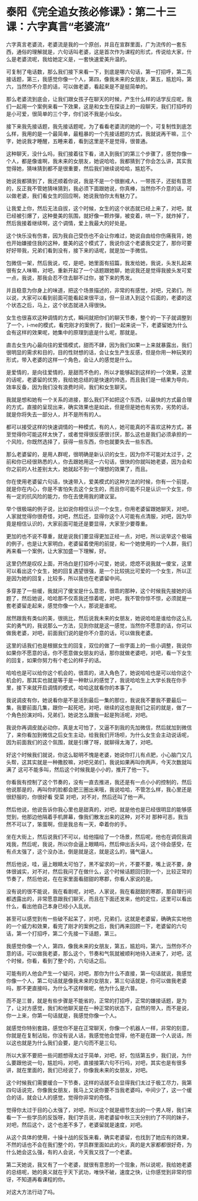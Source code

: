 # 泰阳《完全追女孩必修课》：第二十三课：六字真言“老婆流”

六字真言老婆流，老婆流是我的一个原创，并且在宣群里面，广为流传的一套东西，通俗的理解就是，六句话叫老婆，这是首次作为课程的形式，传说给大家，什么是老婆流呢，我给她定义是，一套快速爱美升温的。

可复制了电话数，那么我们接下来看一下，到底是哪六句话，第一打招呼，第二先接话题，第三，我感觉你像一个人，第四，像我未来的女朋友，第五，尴尬吗，第六，当然你不介意的话，可以做老婆，看起来是不是挺简单的。

那么老婆流到底会，让我们跟女孩子在聊天的时候，产生什么样的话学反应呢，我们一起用一个案例来看一下效果，这是和女生在探谈上的一段聊天，我们打招呼的是小可爱，很简单的三个字，你们说不我是小仙女。

接下来我先接话题，我先接话题呢，为了看看老婆流的她的一个，可复制性到底怎么样，我用的是一个最简单，最粗暴的一个先接话题的方式，我就说再干嘛，三个字，她说我才睡醒，五睡来着，看到这里是不是觉得，很普通。

这种聊天，没什么吗，我们接着往下看，进入到我们的第三个步骤了，感觉你像一个人，都是像谁啊，我未来的女朋友，她说哈哈，我都猜到了你会怎么讲，其实我觉得她，猜味猜到都不是很重要，然后我们继续说哈哈，尴尬不。

她说我都猜到了，我还顺着你说，我是不是一个很删戒人，一带孩子，还挺有意思的，反正我不管她猜味猜到，我必须下面跟她说，你真棒，当然你不介意的话，可以做老婆，我们看女生的回应啊，她说我怕你太有魅力了。

让我爱上你，然后无法自拔，这个时候，女生的这个状态就已经上来了，对吧，就已经被引爆了，这种曼美的氛围，就好像一颗炸彈，被变着，哄一下，就炸掉了，然后我接着继续啊，这个调情，爱上我最大的好处是。

这个快乐没有伤害，因为我自己受伤也不会让你难过，她说自由给你伤痛我背，她也开始嫌接住我的这种，曼美的这个模式了，我说你这个老婆我交定了，那你可要好好带我，兄弟们看到没有，接下来的话呢，就是加一手微信。

包微信一架，然后我说，哎，是吧，她里面有招篇，我发给她，我说，头发扎起来很有女人味嘛，对吧，重新开起了一个话题跟她聊，她说我还是觉得我披头发可爱一点，我说，那我会忍不住去聊不过你，披下来的秀发。

并且稳意为你身上的味道，把这个场景描述的，非常的有感觉，对吧，兄弟们，所以说，大家可以看到前面可能看起来很平淡，但一旦进入到这个后面的，老婆的这个状态之后，马上，这个状态就进入得很快。

女生也很喜欢这种调情的方式，瞬间就把你们的聊天节奏，整个的一下子就调整到了一个，i-me的模式，看完刚才的案例了，我们一起来说一下，老婆留她为什么会有这样的效果呢，她集中的原理到底是什么呢，那就是。

直击女生内心最向往的爱情模式，甜而不肆，因为我们如果一上来就暴露出，我们很明显的需求和目的，目的性财想的话，会让女生产生反感，但是你用一种玩笑的形式，带入老婆的这样一个角色，会让人的感觉是什么。

是爱情的，是向往爱情的，是甜而不色的，所以才能够起到这样的一个效果，这里的话呢，老婆留的优势，我给她总结的是快速的帅选，而且我们是一结果为导向，效率反备，因为我们没有浪费时间，我们和女生聊天。

我就是想和她有一个关系的进接，那么我们不如把这个东西，以最快的方式最合理的方式，直接的呈现出来，确实效果也是如此，但是但是她也有劣势，劣势的话，就是你将失去一部分人，并不是所有的人。

都可以接受这样的快速调情的一种模式，有的人，她可能真的不喜欢这种方式，甚至觉得你可能这样太快了，或者觉得很反感很讨厌，那么这也是我们必须承担的一个风险，你既然选择了，获得一些东西，你也就要失去一些东西。

那么老婆留的，是用人群呢，很明确是新认识的女生，因为你不可能对太过于，之前和你已经很熟悉的人，你去跟她用这一六句话，很快的你就叫她老婆，因为会和你之前的人社差别太大，她就起不到一个理想的效果了，而且。

你在使用老婆留六句话，快速带入，爱美模式的这种方法的时候，你有一个前提，就是你在内心，你是不害怕失去这个女生的，而且你可能不只是认识一个女生，你有一定的抗风险的能力，你在去使用我的建议室。

举个很极端的例子说，比如说你相信认识一个女生，你用老婆留跟她聊天，对吧，人家就觉得你很奇怪，对吧，然后还，显得你这个人可能有点清服，对吧，因为毕竟是相信认识的，大家前面可能还是要显得，大家至少要尊重。

更加的也不说不尊重，就是说我们要显得更加正经一点，对吧，所以说举这个极端的例子，也是让大家明白，老婆留着使用的前提，和一个她使用的一个人群，我们再来看一个案例，让大家加盛一下理解，好。

这里仍然是叹叹上面，开场白是打招呼小可爱，她说，熄熄不说我就一傻宝，这里可以看出这个女生，她的回复遇望很强，是一个比较挑比可爱的一个女生，所以正是因为她的回复，比较多，所以我也在老婆留中间。

多穿差了一些缓，我就问了傻宝是什么意思，很乖的那种，这个时候我先接她的话题了，然后她说，哈哈那不仅乖我还惊着呢，对吧，我不管你惊不惊，必须就是一套老婆留走起来，感觉你像一个人，那说是谁呢。

居然跟我有类似的美，很挑比，然后说我未来的女朋友，她说哈哈是谁给你这么扎实的勇气的，我说那么一方法，见到你就是这一感觉，当然你不愿意的话，你可以做我老婆，对吧，前面我们说的是你不介意的话，可以做我老婆。

这里的话我们也是根据女生的回复，双位的做了一些字面上的一些小调整，我说你如果你不愿意的话，你不愿意做女朋友的话，那你就做老婆吧，对吧，看一下女生的回复，如果你努力有个老公的样子的话。

哈哈也是可以给你这个机会的，很乖的，进入角色了，她说哈哈也是可以给你这个机会的，那其实也就是等于是一种默认的感觉了，我说哈哈生上大学长我在你手里，接下来就开启调情的模式，哈哈这就看你的本事了。

我说调皮有你，她说看你是不是活到最后一集的那位，我说我不要我不要最后一集，我要前面几集，跟你一起死吧，对吧，继续的这也是我们之前的就是，做了一个角色扮演对吗，兄弟们，她说怎么跟我一起是狗活呢，对吧。

我说你再调皮就必动你，真是太可怕了，又逼不到我的先加微信，然后就加到微信了，来你看加到微信之后女生主动，给我我们开场呗，为什么女生会主动说话呢，因为前面我们的这个氛围，就是引爆了呀，就聊得太海了，对吧。

好这个时候我们就说，你这么聪明不愧是老婆，她说你打儿有点肥，小心脑门又几头帮，这其实就是一种撒胶嘛，对吧兄弟们，我说如果再叫你两声，今天次数就叫满了 这可不能多叫，然后这个时候我是小小的，推开了他一下。

你看我有控制了这个节奏的，没有一直去推进，我还是有一点小小的控制的，然后他说那是的，再叫你的脸都会肥三圈出来哦，我说哈哈，不管怎么样，我心里还是很舒服的，你很好看 受菜 对吧，对不对，然后还叫了他一声。

然后他说，他说告诉你我心里也是甜真的，对吧，就是他也是已经很明显的能够感觉到，他那边他隔着手机屏幕，像我们散发出来的这种，对不对 那种可恶，我当然不可以了，笨蛋啊，但是我总有一天，牵着你的手。

坐在大街上，然后说我们不可以，给他描绘了一个场景，然后呢，他也在调侃我调戏我，然后呢，我说，所以你会逼上眼睛吗，然后伸出舌头吗，这个待会感受，在有点太强了，这个没办法，倒是就是这，就是这么的，骚气逼人。

然后他说，哇，逼上眼睛太可怕了，黑不留求的一片，不要不要，嘴上说不要，身体很诚实，对不对，然后我问了在做什么，这个时候话题回归到一个，比较正常的节奏了，然后他说，在在家里面看甜甜的寒郡，你看人家说的是。

没有说的很不能说，我在看剧呢，对吧，人家说，我在看甜甜的寒郡，那自理行间都透露出的，非常愿意跟我们聊天，而且在下面还发来，他的定位，这里可以看出什么，看出他自己本身已经小入乱状。

甚至可以感觉到有一些破不起呆了，对吧，兄弟们，这就是老婆留，确确实实地他的一个威力和效果，看完了刚才的案例之后，我们再来回顾一下，老婆留的六句话，第一个打招呼，第二个先接一下话题，第三。

我感觉你像一个人，第四，像我未来的女朋友，第五，尴尬吗，第六，当然你不介意的话，可以做我老婆，那么这个，节奏和气氛就被顺利地待入进来了，对吧，这个时候，你看，看到了整个的，六句话之后。

可能有的人他会产生一个疑问，对吧，那你为什么不直接，第一句话就说，我感觉你像一个人，第二句话就是像我未来的女朋友，第三句话就是，你可以做我老婆吗，那不更直接吗，为什么不这样做呢，他为什么是六普。

而不是三普，就是有些步骤是不能省的，正常的打招呼，正常的嫌接话题，是为了，让对方感觉，我们和他聊天是在一种正常的状态下，自然的带入，而不是说，你一上来，你第一句话就是，我感觉你像一个人。

就感觉你特别套路，感觉你不是在正常聊天，你像一个机器人一样，非常的刻意，你就是在复制沾贴，你没有说人话，我感觉他会觉得，他不是在跟一个人说话，所以这也就是为什么我们会要，是六句而不是三句。

所以大家不要把一些问题想得太过于简单，对吧，好，包括第五步，我们说，为什么要跟他说一句，尴尬吗，对吧，直接接第六句不行吗，对吧，其实也是有很多讲，就在里面的，我们已经说了，你像我未来的女朋友，对吧。

这个时候我们需要缓合一下节奏，这样的话就不会显得我们太过于极工尽力，我第四句话说完，你像我女朋友，我马上又说你要不当我老婆吗，中间少了，这一个缓合的话，就会让人的感觉，觉得你非常的奇怪。

觉得你太过于目的心太强了，对吧，所以这个就是细节支出的一个男人呀，我们来看一下一些学员的反饭呀，我们学员说，用老婆留中秋三天分别约了不同的妹子，对吧，然后这个，这个也差不多了，老婆留就是速度，对吧。

从这个具体的使用，十操十战的反饭来看，确实老婆留，也找到了她应有的效果，不然的话也不会在我们整个的，学员群里面如此的火，真的是大家都都很好奇，为什么她会这么强，有的人会说，今天我又找了一个老婆。

第二天她说，我又有了一个老婆，就很有意思的一个现象，所以说呢，我给她老婆的总结呢，她的奥义就在于天下武功，唯快不破，速度之快，让你感觉到非常的惊讶，不知道再看课程的你。

对这大方法行动了吗。